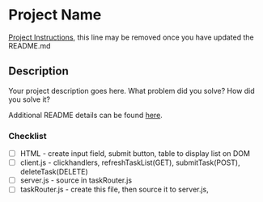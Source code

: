 # Project Name

[Project Instructions](./INSTRUCTIONS.md), this line may be removed once you have updated the README.md

## Description

Your project description goes here. What problem did you solve? How did you solve it?

Additional README details can be found [here](https://github.com/PrimeAcademy/readme-template/blob/master/README.md).

### Checklist
- [ ] HTML - create input field, submit button, table to display list on DOM
- [ ] client.js - clickhandlers, refreshTaskList(GET), submitTask(POST), deleteTask(DELETE)
- [ ] server.js - source in taskRouter.js
- [ ] taskRouter.js - create this file, then source it to server.js, 